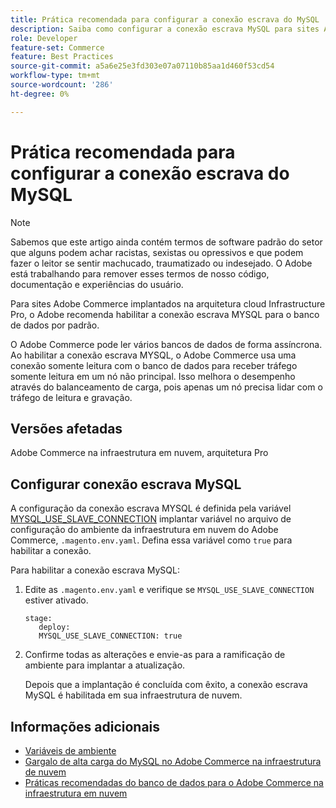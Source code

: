 ```yaml
---
title: Prática recomendada para configurar a conexão escrava do MySQL
description: Saiba como configurar a conexão escrava MySQL para sites Adobe Commerce implantados na infraestrutura de nuvem.
role: Developer
feature-set: Commerce
feature: Best Practices
source-git-commit: a5a6e25e3fd303e07a07110b85aa1d460f53cd54
workflow-type: tm+mt
source-wordcount: '286'
ht-degree: 0%

---
```



# Prática recomendada para configurar a conexão escrava do MySQL

>[!NOTE]
>
>Sabemos que este artigo ainda contém termos de software padrão do setor que alguns podem achar racistas, sexistas ou opressivos e que podem fazer o leitor se sentir machucado, traumatizado ou indesejado. O Adobe está trabalhando para remover esses termos de nosso código, documentação e experiências do usuário.

Para sites Adobe Commerce implantados na arquitetura cloud Infrastructure Pro, o Adobe recomenda habilitar a conexão escrava MYSQL para o banco de dados por padrão.

O Adobe Commerce pode ler vários bancos de dados de forma assíncrona.  Ao habilitar a conexão escrava MYSQL, o Adobe Commerce usa uma conexão somente leitura com o banco de dados para receber tráfego somente leitura em um nó não principal. Isso melhora o desempenho através do balanceamento de carga, pois apenas um nó precisa lidar com o tráfego de leitura e gravação.

## Versões afetadas

Adobe Commerce na infraestrutura em nuvem, arquitetura Pro

## Configurar conexão escrava MySQL

A configuração da conexão escrava MYSQL é definida pela variável [MYSQL_USE_SLAVE_CONNECTION](https://experienceleague.adobe.com/docs/commerce-cloud-service/user-guide/configure/env/stage/variables-deploy.html#mysql_use_slave_connection) implantar variável no arquivo de configuração do ambiente da infraestrutura em nuvem do Adobe Commerce, `.magento.env.yaml`. Defina essa variável como `true` para habilitar a conexão.

Para habilitar a conexão escrava MySQL:

1. Edite as `.magento.env.yaml` e verifique se `MYSQL_USE_SLAVE_CONNECTION` estiver ativado.

   ```
   stage:
      deploy:
      MYSQL_USE_SLAVE_CONNECTION: true
   ```

1. Confirme todas as alterações e envie-as para a ramificação de ambiente para implantar a atualização.

   Depois que a implantação é concluída com êxito, a conexão escrava MySQL é habilitada em sua infraestrutura de nuvem.

## Informações adicionais

- [Variáveis de ambiente](https://devdocs.magento.com/cloud/env/variables-intro.html)
- [Gargalo de alta carga do MySQL no Adobe Commerce na infraestrutura de nuvem](https://experienceleague.adobe.com/docs/commerce-knowledge-base/kb/troubleshooting/database/mysql-high-load-bottleneck-in-magento-commerce-cloud.html?lang=en)
- [Práticas recomendadas do banco de dados para o Adobe Commerce na infraestrutura em nuvem](database-on-cloud.md)
